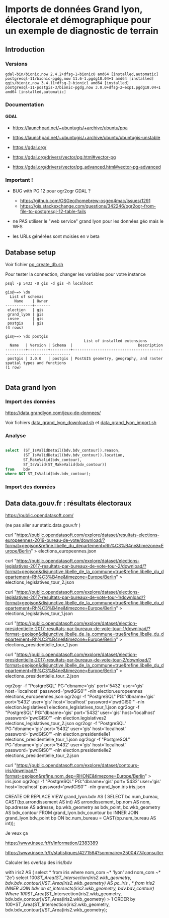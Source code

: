 
Imports de données Grand lyon, électorale et démographique pour un exemple de diagnostic de terrain
===================================================================================================

Introduction
------------

### Versions

```
gdal-bin/bionic,now 2.4.2+dfsg-1~bionic0 amd64 [installed,automatic]
postgresql-11/bionic-pgdg,now 11.6-1.pgdg18.04+1 amd64 [installed]
qgis/bionic,now 3.4.11+dfsg-2~bionic1 amd64 [installed]
postgresql-11-postgis-3/bionic-pgdg,now 3.0.0+dfsg-2~exp1.pgdg18.04+1 amd64 [installed,automatic]
```

### Documentation


#### GDAL
 * <https://launchpad.net/~ubuntugis/+archive/ubuntu/ppa>
 * <https://launchpad.net/~ubuntugis/+archive/ubuntu/ubuntugis-unstable>

 * <https://gdal.org/>
 * <https://gdal.org/drivers/vector/pg.html#vector-pg>
 * <https://gdal.org/drivers/vector/pg_advanced.html#vector-pg-advanced>


### **Important !**

* BUG with PG 12 pour ogr2ogr GDAL ?
   - https://github.com/OSGeo/homebrew-osgeo4mac/issues/1291
   - https://gis.stackexchange.com/questions/342246/ogr2ogr-from-file-to-postgresql-12-table-fails
  
* ne PAS utiliser le "web service" grand lyon pour les données géo mais le WFS
* les URLs générées sont moisies en v beta




Database setup
--------------

Voir fichier [pg_create_db.sh](./pg_create_db.sh)

Pour tester la connection, changer les variables pour votre instance

```
psql -p 5433 -U gis -d gis -h localhost

gis@~=> \dn
  List of schemas
    Name    | Owner 
------------+-------
 election   | gis
 grand_lyon | gis
 insee      | gis
 postgis    | gis
(4 rows)

gis@~=> \dx postgis 
                                   List of installed extensions
  Name   | Version | Schema  |                             Description                             
---------+---------+---------+---------------------------------------------------------------------
 postgis | 3.0.0   | postgis | PostGIS geometry, geography, and raster spatial types and functions
(1 row)


```

Data grand lyon
---------------


### Import des données

<https://data.grandlyon.com/jeux-de-donnees/>


Voir fichiers [data_grand_lyon_download.sh](./data_grand_lyon_download.sh) et [data_grand_lyon_import.sh](data_grand_lyon_import.sh)





### Analyse

```sql

select  (ST_IsValidDetail(bdv.bdv_contour)).reason,
        (ST_IsValidDetail(bdv.bdv_contour)).location,
        ST_MakeValid(bdv_contour),
        ST_IsValid(ST_MakeValid(bdv_contour))
from    bdv
where NOT ST_IsValid(bdv.bdv_contour);
```

### Import des données


Data data.gouv.fr : résultats électoraux
--------------------------------------


https://public.opendatasoft.com/

(ne pas aller sur static.data.gouv.fr )

curl "https://public.opendatasoft.com/explore/dataset/resultats-elections-europeennes-2019-bureau-de-vote/download/?format=geojson&refine.libelle_du_departement=Rh%C3%B4ne&timezone=Europe/Berlin" > elections_europeennes.json

curl "https://public.opendatasoft.com/explore/dataset/elections-legislatives-2017-resultats-par-bureaux-de-vote-tour-2/download/?format=geojson&disjunctive.libelle_de_la_commune=true&refine.libelle_du_departement=Rh%C3%B4ne&timezone=Europe/Berlin" > elections_legislatives_tour_2.json

curl "https://public.opendatasoft.com/explore/dataset/elections-legislatives-2017-resultats-par-bureaux-de-vote-tour-1/download/?format=geojson&disjunctive.libelle_de_la_commune=true&refine.libelle_du_departement=Rh%C3%B4ne&timezone=Europe/Berlin"  > elections_legislatives_tour_1.json

curl "https://public.opendatasoft.com/explore/dataset/election-presidentielle-2017-resultats-par-bureaux-de-vote-tour-1/download/?format=geojson&disjunctive.libelle_de_la_commune=true&refine.libelle_du_departement=Rh%C3%B4ne&timezone=Europe/Berlin"  > elections_presidentielle_tour_1.json

curl "https://public.opendatasoft.com/explore/dataset/election-presidentielle-2017-resultats-par-bureaux-de-vote-tour-2/download/?format=geojson&disjunctive.libelle_de_la_commune=true&refine.libelle_du_departement=Rh%C3%B4ne&timezone=Europe/Berlin"  > elections_presidentielle_tour_2.json



ogr2ogr  -f "PostgreSQL" PG:"dbname='gis' port='5432' user='gis' host='localhost' password='pwdGIS0'" -nln election.europeennes  elections_europeennes.json
ogr2ogr  -f "PostgreSQL" PG:"dbname='gis' port='5432' user='gis' host='localhost' password='pwdGIS0'" -nln election.legislatives1  elections_legislatives_tour_1.json
ogr2ogr  -f "PostgreSQL" PG:"dbname='gis' port='5432' user='gis' host='localhost' password='pwdGIS0'" -nln election.legislatives2  elections_legislatives_tour_2.json
ogr2ogr  -f "PostgreSQL" PG:"dbname='gis' port='5432' user='gis' host='localhost' password='pwdGIS0'" -nln election.presidentielle1  elections_presidentielle_tour_1.json
ogr2ogr  -f "PostgreSQL" PG:"dbname='gis' port='5432' user='gis' host='localhost' password='pwdGIS0'" -nln election.presidentielle2  elections_presidentielle_tour_2.json




curl "https://public.opendatasoft.com/explore/dataset/contours-iris/download/?format=geojson&refine.nom_dep=RHONE&timezone=Europe/Berlin" > iris.json
ogr2ogr  -f "PostgreSQL" PG:"dbname='gis' port='5432' user='gis' host='localhost' password='pwdGIS0'" -nln grand_lyon.iris  iris.json


CREATE OR REPLACE VIEW grand_lyon.bdv AS (
  SELECT  bc.num_bureau,
          CAST(bp.arrondissement AS int) AS arrondissement,
          bp.nom AS nom,
          bp.adresse AS adresse,
          bp.wkb_geometry as bdv_point,
          bc.wkb_geometry AS bdv_contour
  FROM grand_lyon.bdv_countour bc
       INNER JOIN grand_lyon.bdv_point bp
        ON bc.num_bureau =  CAST(bp.num_bureau AS int));


Je veux ça

https://www.insee.fr/fr/information/2383389


https://www.insee.fr/fr/statistiques/4271564?sommaire=2500477#consulter


Calculer les overlap des iris/bdv


with iris2 AS (
select * from iris
where nom_com ~* 'lyon' and nom_com ~* '2e')
select 100*ST_Area(ST_Intersection(iris2.wkb_geometry, bdv.bdv_contour))/ST_Area(iris2.wkb_geometry) AS pc_iris ,
   *
from iris2 INNER JOIN bdv 
     on st_intersects(iris2.wkb_geometry, bdv.bdv_contour)
Where 100*ST_Area(ST_Intersection(iris2.wkb_geometry, bdv.bdv_contour))/ST_Area(iris2.wkb_geometry) > 1
ORDER by 100*ST_Area(ST_Intersection(iris2.wkb_geometry, bdv.bdv_contour))/ST_Area(iris2.wkb_geometry);


